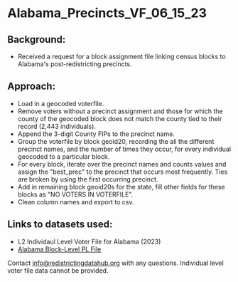 # Alabama_Precincts_VF_06_15_23

## Background:
- Received a request for a block assignment file linking census blocks to Alabama's post-redistricting precincts.

## Approach:
- Load in a geocoded voterfile.
- Remove voters without a precinct assignment and those for which the county of the geocoded block does not match the county tied to their record (2,443 individuals).
- Append the 3-digit County FIPs to the precinct name.
- Group the voterfile by block geoid20, recording the all the different precinct names, and the number of times they occur, for every individual geocoded to a particular block.
- For every block, iterate over the precinct names and counts values and assign the "best_prec" to the precinct that occurs most frequently. Ties are broken by using the first occurring precinct.
- Add in remaining block geoid20s for the state, fill other fields for these blocks as "NO VOTERS IN VOTERFILE".
- Clean column names and export to csv.

## Links to datasets used:
- L2 Individaul Level Voter File for Alabama (2023)
- [Alabama Block-Level PL File](https://redistrictingdatahub.org/dataset/alabama-block-pl-94171-2020-by-table/)

Contact info@redistrictingdatahub.org with any questions. Individual level voter file data cannot be provided.
